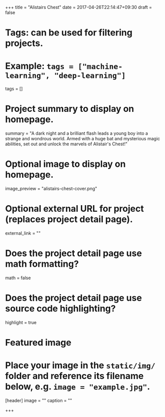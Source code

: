 +++
title = "Alistairs Chest"
date = 2017-04-26T22:14:47+09:30
draft = false

# Tags: can be used for filtering projects.
# Example: `tags = ["machine-learning", "deep-learning"]`
tags = []

# Project summary to display on homepage.
summary = "A dark night and a brilliant flash leads a young boy into a strange and wondrous world. Armed with a huge bat and mysterious magic abilities, set out and unlock the marvels of Alistair's Chest!"

# Optional image to display on homepage.
image_preview = "alistairs-chest-cover.png"

# Optional external URL for project (replaces project detail page).
external_link = ""

# Does the project detail page use math formatting?
math = false

# Does the project detail page use source code highlighting?
highlight = true

# Featured image
# Place your image in the `static/img/` folder and reference its filename below, e.g. `image = "example.jpg"`.
[header]
image = ""
caption = ""

+++
